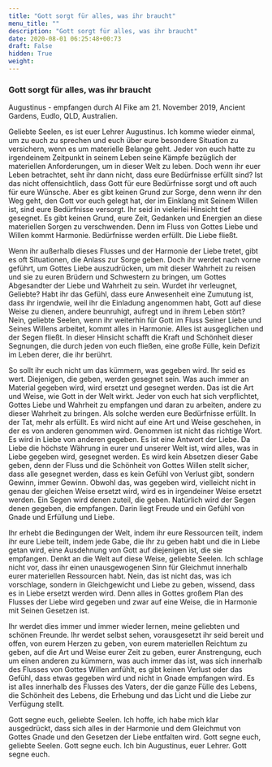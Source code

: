 ```yaml
---
title: "Gott sorgt für alles, was ihr braucht"
menu_title: ""
description: "Gott sorgt für alles, was ihr braucht"
date: 2020-08-01 06:25:48+00:73
draft: False
hidden: True
weight:
---
```

### Gott sorgt für alles, was ihr braucht

Augustinus - empfangen durch Al Fike am 21. November 2019, Ancient Gardens, Eudlo, QLD, Australien.

Geliebte Seelen, es ist euer Lehrer Augustinus. Ich komme wieder einmal, um zu euch zu sprechen und euch über eure besondere Situation zu versichern, wenn es um materielle Belange geht. Jeder von euch hatte zu irgendeinem Zeitpunkt in seinem Leben seine Kämpfe bezüglich der materiellen Anforderungen, um in dieser Welt zu leben. Doch wenn ihr euer Leben betrachtet, seht ihr dann nicht, dass eure Bedürfnisse erfüllt sind? Ist das nicht offensichtlich, dass Gott für eure Bedürfnisse sorgt und oft auch für eure Wünsche. Aber es gibt keinen Grund zur Sorge, denn wenn ihr den Weg geht, den Gott vor euch gelegt hat, der im Einklang mit Seinem Willen ist, sind eure Bedürfnisse versorgt. Ihr seid in vielerlei Hinsicht tief gesegnet. Es gibt keinen Grund, eure Zeit, Gedanken und Energien an diese materiellen Sorgen zu verschwenden. Denn im Fluss von Gottes Liebe und Willen kommt Harmonie. Bedürfnisse werden erfüllt. Die Liebe fließt.

Wenn ihr außerhalb dieses Flusses und der Harmonie der Liebe tretet, gibt es oft Situationen, die Anlass zur Sorge geben. Doch ihr werdet nach vorne geführt, um Gottes Liebe auszudrücken, um mit dieser Wahrheit zu reisen und sie zu euren Brüdern und Schwestern zu bringen, um Gottes Abgesandter der Liebe und Wahrheit zu sein. Wurdet ihr verleugnet, Geliebte? Habt ihr das Gefühl, dass eure Anwesenheit eine Zumutung ist, dass ihr irgendwie, weil ihr die Einladung angenommen habt, Gott auf diese Weise zu dienen, andere beunruhigt, aufregt und in ihrem Leben stört? Nein, geliebte Seelen, wenn ihr weiterhin für Gott im Fluss Seiner Liebe und Seines Willens arbeitet, kommt alles in Harmonie. Alles ist ausgeglichen und der Segen fließt. In dieser Hinsicht schafft die Kraft und Schönheit dieser Segnungen, die durch jeden von euch fließen, eine große Fülle, kein Defizit im Leben derer, die ihr berührt.

So sollt ihr euch nicht um das kümmern, was gegeben wird. Ihr seid es wert. Diejenigen, die geben, werden gesegnet sein. Was auch immer an Material gegeben wird, wird ersetzt und gesegnet werden. Das ist die Art und Weise, wie Gott in der Welt wirkt. Jeder von euch hat sich verpflichtet, Gottes Liebe und Wahrheit zu empfangen und daran zu arbeiten, andere zu dieser Wahrheit zu bringen. Als solche werden eure Bedürfnisse erfüllt. In der Tat, mehr als erfüllt. Es wird nicht auf eine Art und Weise geschehen, in der es von anderen genommen wird. Genommen ist nicht das richtige Wort. Es wird in Liebe von anderen gegeben. Es ist eine Antwort der Liebe. Da Liebe die höchste Währung in eurer und unserer Welt ist, wird alles, was in Liebe gegeben wird, gesegnet werden. Es wird kein Absetzen dieser Gabe geben, denn der Fluss und die Schönheit von Gottes Willen stellt sicher, dass alle gesegnet werden, dass es kein Gefühl von Verlust gibt, sondern Gewinn, immer Gewinn. Obwohl das, was gegeben wird, vielleicht nicht in genau der gleichen Weise ersetzt wird, wird es in irgendeiner Weise ersetzt werden. Ein Segen wird denen zuteil, die geben. Natürlich wird der Segen denen gegeben, die empfangen. Darin liegt Freude und ein Gefühl von Gnade und Erfüllung und Liebe.

Ihr erhebt die Bedingungen der Welt, indem ihr eure Ressourcen teilt, indem ihr eure Liebe teilt, indem jede Gabe, die ihr zu geben habt und die in Liebe getan wird, eine Ausdehnung von Gott auf diejenigen ist, die sie empfangen. Denkt an die Welt auf diese Weise, geliebte Seelen. Ich schlage nicht vor, dass ihr einen unausgewogenen Sinn für Gleichmut innerhalb eurer materiellen Ressourcen habt. Nein, das ist nicht das, was ich vorschlage, sondern in Gleichgewicht und Liebe zu geben, wissend, dass es in Liebe ersetzt werden wird. Denn alles in Gottes großem Plan des Flusses der Liebe wird gegeben und zwar auf eine Weise, die in Harmonie mit Seinen Gesetzen ist.

Ihr werdet dies immer und immer wieder lernen, meine geliebten und schönen Freunde. Ihr werdet selbst sehen, vorausgesetzt ihr seid bereit und offen, von eurem Herzen zu geben, von eurem materiellen Reichtum zu geben, auf die Art und Weise eurer Zeit zu geben, eurer Anstrengung, euch um einen anderen zu kümmern, was auch immer das ist, was sich innerhalb des Flusses von Gottes Willen anfühlt, es gibt keinen Verlust oder das Gefühl, dass etwas gegeben wird und nicht in Gnade empfangen wird. Es ist alles innerhalb des Flusses des Vaters, der die ganze Fülle des Lebens, die Schönheit des Lebens, die Erhebung und das Licht und die Liebe zur Verfügung stellt.

Gott segne euch, geliebte Seelen. Ich hoffe, ich habe mich klar ausgedrückt, dass sich alles in der Harmonie und dem Gleichmut von Gottes Gnade und den Gesetzen der Liebe entfalten wird. Gott segne euch, geliebte Seelen. Gott segne euch. Ich bin Augustinus, euer Lehrer. Gott segne euch.
